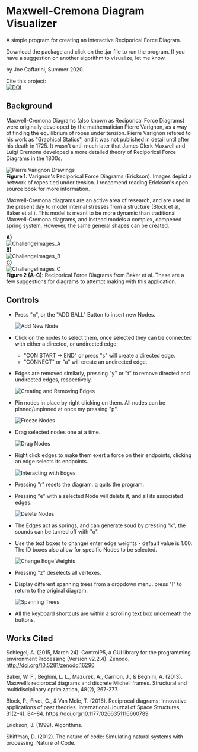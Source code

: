 # Maxwell-Cremona Diagram Visualizer
 A simple program for creating an interactive Reciporical Force Diagram.  
 
 Download the package and click on the .jar file to run the program.  If you have a suggestion on another algorithm to visualize, let me know.  
 
by Joe Caffarini, Summer 2020.

Cite this project:   
[![DOI](https://zenodo.org/badge/289769021.svg)](https://zenodo.org/badge/latestdoi/289769021)


## Background

Maxwell-Cremona Diagrams (also known as Reciporical Force Diagrams) were originally developed by the mathematician Pierre Varignon, as a way of finding the equilibrium of ropes under tension.  Pierre Varignon refered to his work as "Graphical Statics", and it was not published in detail until after his death in 1725.  It wasn't until much later that   James Clerk Maxwell and Luigi Cremona developed a more detailed theory of Reciporical Force Diagrams in the 1800s.  

   ![Pierre Varignon Drawings](/GIFS/reciporicalForceVari.png)  
    __Figure 1__: Varignon's Reciporical Force Diagrams (Erickson).  Images depict a network of ropes tied under tension. I reccomend reading Erickson's open source book for more information.    

Maxwell-Cremona diagrams are an active area of research, and are used in the present day to model internal stresses from a structure (Block et al, Baker et al.).  This model is meant to be more dynamic than traditional Maxwell-Cremona diagrams, and instead models a complex, dampened spring system.  However, the same general shapes can be created. 

   __A)__  
     ![ChallengeImages_A](/GIFS/challengeImage1.png)  
   __B)__  
     ![ChallengeImages_B](/GIFS/challengeImage2.png)  
   __C)__  
     ![ChallengeImages_C](/GIFS/challengeImage3.png)  
   __Figure 2 (A-C)__: Reciporical Force Diagrams from Baker et al. These are a few suggestions for diagrams to attempt making with this application.  



## Controls  

* Press "n", or the "ADD BALL" Button to insert new Nodes.  

  ![Add New Node](/GIFS/AddNode.gif) 

* Click on the nodes to select them, once selected they can be connected with either a directed, or undirected edge:
   * "CON START -> END" or press "s" will create a directed edge.  
   * "CONNECT" or "a" will create an undirected edge.  
   
* Edges are removed similarly, pressing "y" or "t" to remove directed and undirected edges, respectively. 

  ![Creating and Removing Edges](/GIFS/connect.gif) 
  
* Pin nodes in place by right clicking on them. All nodes can be pinned/unpinned at once my pressing "p". 

  ![Freeze Nodes](/GIFS/Freeze.gif) 

* Drag selected nodes one at a time. 

  ![Drag Nodes](/GIFS/DragNodes.gif) 

* Right click edges to make them exert a force on their endpoints, clicking an edge selects its endpoints.   

  ![Interacting with Edges](/GIFS/edgeForce.gif) 
 

* Pressing "r" resets the diagram. q quits the program.  

* Pressing "e" with a selected Node will delete it, and all its associated edges.  

  ![Delete Nodes](/GIFS/deleteNode.gif) 
 
* The Edges act as springs, and can generate soud by pressing "k", the sounds can be turned off with "o". 

* Use the text boxes to change/ enter edge weights - default value is 1.00.  The ID boxes also allow for specific Nodes to be selected.
 
  ![Change Edge Weights](/GIFS/ChangeEdgeWeights.gif) 

* Pressing "z" deselects all vertexes.  

* Display different spanning trees from a dropdown menu. press "l" to return to the original diagram.  

  ![Spanning Trees](/GIFS/spanningTrees.gif) 

* All the keyboard shortcuts are within a scrolling text box underneath the buttons.  

## Works Cited  

Schlegel, A. (2015, March 24). ControlP5, a GUI library for the programming environment Processing (Version v2.2.4). Zenodo. http://doi.org/10.5281/zenodo.16290

Baker, W. F., Beghini, L. L., Mazurek, A., Carrion, J., & Beghini, A. (2013). Maxwell’s reciprocal diagrams and discrete Michell frames. Structural and multidisciplinary    optimization, 48(2), 267-277.

Block, P., Fivet, C., & Van Mele, T. (2016). Reciprocal diagrams: Innovative applications of past theories. International Journal of Space Structures, 31(2–4), 84–84. https://doi.org/10.1177/0266351116660789

Erickson, J. (1999). Algorithms.

Shiffman, D. (2012). The nature of code: Simulating natural systems with processing. Nature of Code.  



